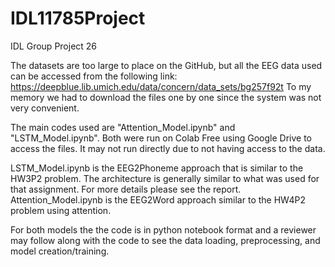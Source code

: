# IDL11785Project
IDL Group Project 26

The datasets are too large to place on the GitHub, but all the EEG data used can be accessed from the following link: https://deepblue.lib.umich.edu/data/concern/data_sets/bg257f92t
To my memory we had to download the files one by one since the system was not very convenient.

The main codes used are "Attention_Model.ipynb" and "LSTM_Model.ipynb". Both were run on Colab Free using Google Drive to access the files. It may not run directly due to not having access to the data.

LSTM_Model.ipynb is the EEG2Phoneme approach that is similar to the HW3P2 problem. The architecture is generally similar to what was used for that assignment. For more details please see the report.
Attention_Model.ipynb is the EEG2Word approach similar to the HW4P2 problem using attention. 

For both models the the code is in python notebook format and a reviewer may follow along with the code to see the data loading, preprocessing, and model creation/training.
